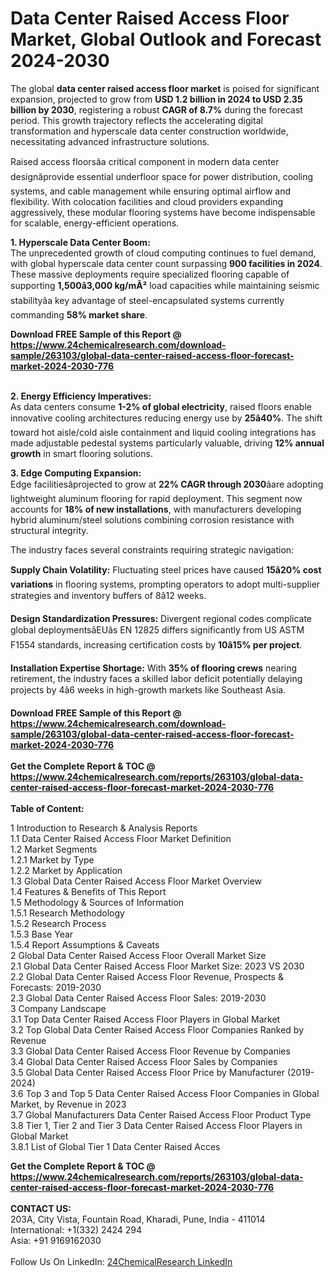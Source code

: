 <h1>Data Center Raised Access Floor Market, Global Outlook and Forecast 2024-2030</h1><p>The global <strong>data center raised access floor market</strong> is poised for significant expansion, projected to grow from <strong>USD 1.2 billion in 2024 to USD 2.35 billion by 2030</strong>, registering a robust <strong>CAGR of 8.7%</strong> during the forecast period. This growth trajectory reflects the accelerating digital transformation and hyperscale data center construction worldwide, necessitating advanced infrastructure solutions.</p><p>Raised access floorsâa critical component in modern data center designâprovide essential underfloor space for power distribution, cooling systems, and cable management while ensuring optimal airflow and flexibility. With colocation facilities and cloud providers expanding aggressively, these modular flooring systems have become indispensable for scalable, energy-efficient operations.</p><p><strong>1. Hyperscale Data Center Boom:</strong><br>
The unprecedented growth of cloud computing continues to fuel demand, with global hyperscale data center count surpassing <strong>900 facilities in 2024</strong>. These massive deployments require specialized flooring capable of supporting <strong>1,500â3,000 kg/mÂ²</strong> load capacities while maintaining seismic stabilityâa key advantage of steel-encapsulated systems currently commanding <strong>58% market share</strong>.</p><div><b>Download FREE Sample of this Report @ 
            <a href="https://www.24chemicalresearch.com/download-sample/263103/global-data-center-raised-access-floor-forecast-market-2024-2030-776">
            https://www.24chemicalresearch.com/download-sample/263103/global-data-center-raised-access-floor-forecast-market-2024-2030-776</a></b></div><br><p><strong>2. Energy Efficiency Imperatives:</strong><br>
As data centers consume <strong>1-2% of global electricity</strong>, raised floors enable innovative cooling architectures reducing energy use by <strong>25â40%</strong>. The shift toward hot aisle/cold aisle containment and liquid cooling integrations has made adjustable pedestal systems particularly valuable, driving <strong>12% annual growth</strong> in smart flooring solutions.</p><p><strong>3. Edge Computing Expansion:</strong><br>
Edge facilitiesâprojected to grow at <strong>22% CAGR through 2030</strong>âare adopting lightweight aluminum flooring for rapid deployment. This segment now accounts for <strong>18% of new installations</strong>, with manufacturers developing hybrid aluminum/steel solutions combining corrosion resistance with structural integrity.</p><p>The industry faces several constraints requiring strategic navigation:</p><p><strong>Supply Chain Volatility:</strong> Fluctuating steel prices have caused <strong>15â20% cost variations</strong> in flooring systems, prompting operators to adopt multi-supplier strategies and inventory buffers of 8â12 weeks.</p><p><strong>Design Standardization Pressures:</strong> Divergent regional codes complicate global deploymentsâEUâs EN 12825 differs significantly from US ASTM F1554 standards, increasing certification costs by <strong>10â15% per project</strong>.</p><p><strong>Installation Expertise Shortage:</strong> With <strong>35% of flooring crews</strong> nearing retirement, the industry faces a skilled labor deficit potentially delaying projects by 4â6 weeks in high-growth markets like Southeast Asia.</p><div><b>Download FREE Sample of this Report @ 
            <a href="https://www.24chemicalresearch.com/download-sample/263103/global-data-center-raised-access-floor-forecast-market-2024-2030-776">
            https://www.24chemicalresearch.com/download-sample/263103/global-data-center-raised-access-floor-forecast-market-2024-2030-776</a></b></div><br><div><b>Get the Complete Report & TOC @ 
            <a href="https://www.24chemicalresearch.com/reports/263103/global-data-center-raised-access-floor-forecast-market-2024-2030-776">
            https://www.24chemicalresearch.com/reports/263103/global-data-center-raised-access-floor-forecast-market-2024-2030-776</a></b></div><br>
            <b>Table of Content:</b><p>1 Introduction to Research & Analysis Reports<br />
    1.1 Data Center Raised Access Floor Market Definition<br />
    1.2 Market Segments<br />
        1.2.1 Market by Type<br />
        1.2.2 Market by Application<br />
    1.3 Global Data Center Raised Access Floor Market Overview<br />
    1.4 Features & Benefits of This Report<br />
    1.5 Methodology & Sources of Information<br />
        1.5.1 Research Methodology<br />
        1.5.2 Research Process<br />
        1.5.3 Base Year<br />
        1.5.4 Report Assumptions & Caveats<br />
2 Global Data Center Raised Access Floor Overall Market Size<br />
    2.1 Global Data Center Raised Access Floor Market Size: 2023 VS 2030<br />
    2.2 Global Data Center Raised Access Floor Revenue, Prospects & Forecasts: 2019-2030<br />
    2.3 Global Data Center Raised Access Floor Sales: 2019-2030<br />
3 Company Landscape<br />
    3.1 Top Data Center Raised Access Floor Players in Global Market<br />
    3.2 Top Global Data Center Raised Access Floor Companies Ranked by Revenue<br />
    3.3 Global Data Center Raised Access Floor Revenue by Companies<br />
    3.4 Global Data Center Raised Access Floor Sales by Companies<br />
    3.5 Global Data Center Raised Access Floor Price by Manufacturer (2019-2024)<br />
    3.6 Top 3 and Top 5 Data Center Raised Access Floor Companies in Global Market, by Revenue in 2023<br />
    3.7 Global Manufacturers Data Center Raised Access Floor Product Type<br />
    3.8 Tier 1, Tier 2 and Tier 3 Data Center Raised Access Floor Players in Global Market<br />
        3.8.1 List of Global Tier 1 Data Center Raised Acces</p><div><b>Get the Complete Report & TOC @ 
            <a href="https://www.24chemicalresearch.com/reports/263103/global-data-center-raised-access-floor-forecast-market-2024-2030-776">
            https://www.24chemicalresearch.com/reports/263103/global-data-center-raised-access-floor-forecast-market-2024-2030-776</a></b></div><br><b>CONTACT US:</b><br>
            203A, City Vista, Fountain Road, Kharadi, Pune, India - 411014<br>
            International: +1(332) 2424 294<br>
            Asia: +91 9169162030 <br><br>
            Follow Us On LinkedIn: <a href="https://www.linkedin.com/company/24chemicalresearch/">24ChemicalResearch LinkedIn</a>